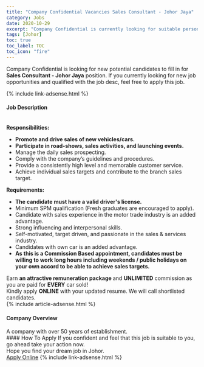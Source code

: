 ```yaml
---
title: "Company Confidential Vacancies Sales Consultant - Johor Jaya" 
category: Jobs 
date: 2020-10-29 
excerpt: "Company Confidential is currently looking for suitable person to fill in the Sales Consultant - Johor Jaya which positioned at Johor" 
tags: [Johor] 
toc: true 
toc_label: TOC 
toc_icon: "fire" 
--- 
```


<p>Company Confidential is looking for new potential candidates to fill in for <b>Sales Consultant - Johor Jaya</b> position. If you currently looking for new job opportunities and qualified with the job desc, feel free to apply this job.
</p>{% include link-adsense.html %} 
<div><div><h4>Job Description</h4></div><div><div><span><div><div><br><strong>Responsibilities:</strong></div><ul><li><strong>Promote and drive sales of new vehicles/cars.</strong></li><li><strong>Participate in road-shows, sales activities, and launching events.</strong></li><li>Manage the daily sales prospecting.</li><li>Comply with the company&#8217;s guidelines and procedures.</li><li>Provide a consistently high level and memorable customer service.</li><li>Achieve individual sales targets and contribute to the branch sales target.</li></ul><div><strong>Requirements:</strong></div><ul><li><strong>The candidate must have a valid driver's license.</strong></li><li>Minimum SPM qualification (Fresh graduates are encouraged to apply).</li><li>Candidate with sales experience in the motor trade industry is an added advantage.</li><li>Strong influencing and interpersonal skills.</li><li>Self-motivated, target driven, and passionate in the sales &amp; services industry.</li><li>Candidates with own car is an added advantage.</li><li><strong>As this is a Commission Based appointment, candidates must be willing to work long hours including weekends / public holidays on your own accord to be able to achieve sales targets.</strong></li></ul><div>Earn <strong>an attractive remuneration package </strong>and <strong>UNLIMITED</strong> commission as you are paid for <strong>EVERY</strong> car sold!</div><div>Kindly apply <strong>ONLINE</strong> with your updated resume. We will call shortlisted candidates.</div></div></span></div></div></div> 
{% include article-adsense.html %} 
<div><div><h4>Company Overview</h4></div><div><div><span><div><div>A company with over 50 years of establishment.</div></div></span></div></div></div> 
#### How To Apply 
If you confident and feel that this job is suitable to you, go ahead take your action now. <br/> 
Hope you find your dream job in Johor. <br/> 
<a href="https://www.jobstreet.com.my/en/job/sales-consultant-johor-jaya-4395186?jobId=jobstreet-my-job-4395186&sectionRank=14&token=0~2cc9a854-a3d2-4d38-8ea0-3133aacf417d&fr=SRP%20View%20In%20New%20Ta" class="btn btn--info" target="_blank" rel="nofollow noopenner">Apply Online</a> 
{% include link-adsense.html %} 